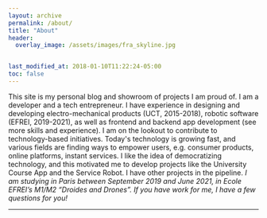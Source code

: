 ```yaml
---
layout: archive
permalink: /about/
title: "About"
header:
  overlay_image: /assets/images/fra_skyline.jpg 


last_modified_at: 2018-01-10T11:22:24-05:00
toc: false
---
```

This site is my personal blog and showroom of projects I am proud of.
I am a developer and a tech entrepreneur. I have experience in designing and developing electro-mechanical products (UCT, 2015-2018), robotic software (EFREI, 2019-2021), as well as frontend and backend app development (see more skills and experience).
I am on the lookout to contribute to technology-based initiatives. Today's technology is growing fast, and various fields are finding ways to empower users, e.g. consumer products, online platforms, instant services.  I like the idea of democratizing technology, and this motivated me to develop projects like the University Course App and the Service Robot. I have other projects in the pipeline.
<i> I am studying in Paris between September 2019 and June 2021, in Ecole EFREI’s M1/M2 “Droides and Drones”. If you have work for me, I have a few questions for you! </i>




---
